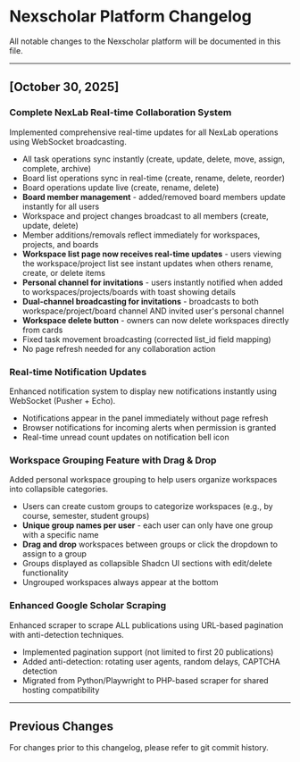 # Nexscholar Platform Changelog

All notable changes to the Nexscholar platform will be documented in this file.

---

## [October 30, 2025]

### Complete NexLab Real-time Collaboration System
Implemented comprehensive real-time updates for all NexLab operations using WebSocket broadcasting.
- All task operations sync instantly (create, update, delete, move, assign, complete, archive)
- Board list operations sync in real-time (create, rename, delete, reorder)
- Board operations update live (create, rename, delete)
- **Board member management** - added/removed board members update instantly for all users
- Workspace and project changes broadcast to all members (create, update, delete)
- Member additions/removals reflect immediately for workspaces, projects, and boards
- **Workspace list page now receives real-time updates** - users viewing the workspace/project list see instant updates when others rename, create, or delete items
- **Personal channel for invitations** - users instantly notified when added to workspaces/projects/boards with toast showing details
- **Dual-channel broadcasting for invitations** - broadcasts to both workspace/project/board channel AND invited user's personal channel
- **Workspace delete button** - owners can now delete workspaces directly from cards
- Fixed task movement broadcasting (corrected list_id field mapping)
- No page refresh needed for any collaboration action

### Real-time Notification Updates
Enhanced notification system to display new notifications instantly using WebSocket (Pusher + Echo).
- Notifications appear in the panel immediately without page refresh
- Browser notifications for incoming alerts when permission is granted
- Real-time unread count updates on notification bell icon

### Workspace Grouping Feature with Drag & Drop
Added personal workspace grouping to help users organize workspaces into collapsible categories.
- Users can create custom groups to categorize workspaces (e.g., by course, semester, student groups)
- **Unique group names per user** - each user can only have one group with a specific name
- **Drag and drop** workspaces between groups or click the dropdown to assign to a group
- Groups displayed as collapsible Shadcn UI sections with edit/delete functionality
- Ungrouped workspaces always appear at the bottom

### Enhanced Google Scholar Scraping
Enhanced scraper to scrape ALL publications using URL-based pagination with anti-detection techniques.
- Implemented pagination support (not limited to first 20 publications)
- Added anti-detection: rotating user agents, random delays, CAPTCHA detection
- Migrated from Python/Playwright to PHP-based scraper for shared hosting compatibility

---

## Previous Changes

For changes prior to this changelog, please refer to git commit history.

